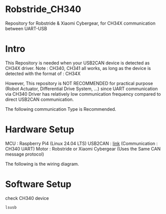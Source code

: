 # Robstride_CH340
Repository for Robstride &amp; Xiaomi Cybergear, for CH34X communication between UART-USB

# Intro
This Repository is needed when your USB2CAN device is detected as CH34X driver.
Note : CH340, CH341 all works, as long as the device is detected with the format of : CH34X

However, This repository is NOT RECOMMENDED for practical purpose (Robot Actuator, Differential Drive System, ...) since UART communication via CH340 Driver has relatively low communication frequency compared to direct USB2CAN communication.

The following communication Type is Recommended.

# Hardware Setup
MCU : Raspberry Pi4 (Linux 24.04 LTS)
USB2CAN : [link](https://www.aliexpress.us/item/1005004296661528.html?gatewayAdapt=4itemAdapt) (Communication : CH340 UART)
Motor : Robstride or Xiaomi Cybergear (Uses the Same CAN message protocol)

The following is the wiring diagram.

# Software Setup
check CH340 device
```bash
lsusb
```
